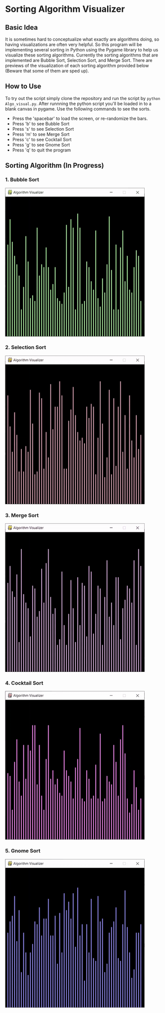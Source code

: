 # Sorting Algorithm Visualizer

## Basic Idea
It is sometimes hard to conceptualize what exactly are algorithms doing, so having visualizations are often very helpful. So this program will be implementing several sorting in Python using the Pygame library to help us visualize these sorting algorithms. Currently the sorting algorithms that are implemented are Bubble Sort, Selection Sort, and Merge Sort. There are previews of the visualization of each sorting algorithm provided below (Beware that some of them are sped up).

## How to Use
To try out the script simply clone the repository and run the script by `python Algo_visual.py`.
After runnning the python script you'll be loaded in to a blank canvas in pygame. Use the following commands to see the sorts.
- Press the 'spacebar' to load the screen, or re-randomize the bars.
- Press 'b' to see Bubble Sort
- Press 's' to see Selection Sort
- Press 'm' to see Merge Sort
- Press 'c' to see Cocktail Sort
- Press 'g' to see Gnome Sort
- Press 'q' to quit the program

## Sorting Algorithm (In Progress)

### 1. Bubble Sort
![GIF](./gifs/bs.gif)

### 2. Selection Sort
![GIF](./gifs/ss.gif)

### 3. Merge Sort
![GIF](./gifs/ms.gif)

### 4. Cocktail Sort
![GIF](./gifs/cs.gif)

### 5. Gnome Sort
![GIF](./gifs/gs.gif)
